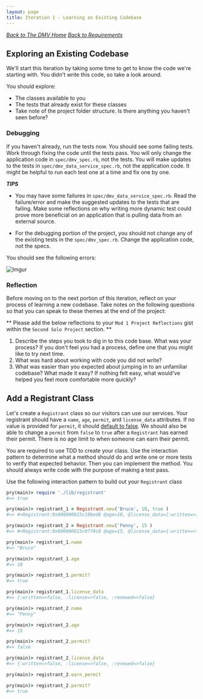 ```yaml
---
layout: page
title: Iteration 1 - Learning an Existing Codebase
---
```


_[Back to The DMV Home](./index)_
_[Back to Requirements](./requirements)_

## Exploring an Existing Codebase
We'll start this iteration by taking some time to get to know the code we're starting with. You didn't write this code, so take a look around.

You should explore:
* The classes available to you
* The tests that already exist for these classes
* Take note of the project folder structure. Is there anything you haven't seen before?

### Debugging
If you haven't already, run the tests now. You should see some failing tests. Work through fixing the code until the tests pass. You will only change the application code in `spec/dmv_spec.rb`, not the tests. You will make updates to the tests in `spec/dmv_data_service_spec.rb`, not the application code. It might be helpful to run each test one at a time and fix one by one.

_**TIPS**_

* You may have some failures in `spec/dmv_data_service_spec.rb`. Read the failure/error and make the suggested updates to the tests that are failing. Make some reflections on why writing more dynamic test could prove more beneficial on an application that is pulling data from an external source.

* For the debugging portion of the project, you should not change any of the existing tests in the `spec/dmv_spec.rb`. Change the application code, not the specs.

You should see the following errors:

![Imgur](https://i.imgur.com/nzUB9wG.png)

### Reflection
Before moving on to the next portion of this iteration, reflect on your process of learning a new codebase. Take notes on the following questions so that you can speak to these themes at the end of the project: 

** Please add the below reflections to your `Mod 1 Project Reflections` gist within the `Second Solo Project` section. **

1. Describe the steps you took to dig in to this code base. What was your process? If you don't feel you had a process, define one that you might like to try next time.
2. What was hard about working with code you did not write?
3. What was easier than you expected about jumping in to an unfamiliar codebase? What made it easy? If nothing felt easy, what would've helped you feel more comfortable more quickly? 

## Add a Registrant Class

Let's create a `Registrant` class so our visitors can use our services. Your registrant should have a `name`, `age`, `permit`, and `license_data` attributes. If no value is provided for `permit`, it should [default to false](https://medium.com/@sologoubalex/parameters-with-default-values-in-ruby-74cd0e830681). We should also be able to change a `permit` from `false` to `true` after a `Registrant` has earned their permit. There is no age limit to when someone can earn their permit.

You are required to use TDD to create your class. Use the interaction pattern to determine what a method should do and write one or more tests to verify that expected behavior. Then you can implement the method. You should always write code with the purpose of making a test pass.

Use the following interaction pattern to build out your `Registrant` class

```ruby
pry(main)> require './lib/registrant'
#=> true

pry(main)> registrant_1 = Registrant.new('Bruce', 18, true )
#=> #<Registrant:0x000000015c10bed8 @age=18, @license_data={:written=>false, :license=>false, :renewed=>false}, @name="Bruce", @permit=true>

pry(main)> registrant_2 = Registrant.new('Penny', 15 )
#=> #<Registrant:0x000000015c0778c8 @age=15, @license_data={:written=>false, :license=>false, :renewed=>false}, @name="Penny", @permit=false>

pry(main)> registrant_1.name
#=> "Bruce"

pry(main)> registrant_1.age
#=> 18

pry(main)> registrant_1.permit?
#=> true

pry(main)> registrant_1.license_data
#=> {:written=>false, :license=>false, :renewed=>false}

pry(main)> registrant_2.name
#=> "Penny"

pry(main)> registrant_2.age
#=> 15

pry(main)> registrant_2.permit?
#=> false

pry(main)> registrant_2.license_data
#=> {:written=>false, :license=>false, :renewed=>false}

pry(main)> registrant_2.earn_permit

pry(main)> registrant_2.permit?
#=> true
```
